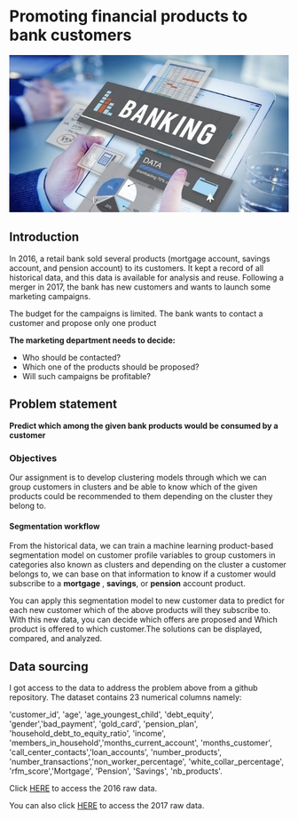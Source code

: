 # Promoting financial products to bank customers
![](IMAGES/Image1.jpg)
## Introduction
In 2016, a retail bank sold several products (mortgage account, savings account, and pension account) to its customers. It kept a record of all historical data, and this data is available for analysis and reuse. Following a merger in 2017, the bank has new customers and wants to launch some marketing campaigns.

The budget for the campaigns is limited. The bank wants to contact a customer and propose only one product

__The marketing department needs to decide:__

- Who should be contacted?
- Which one of the products should be proposed?
- Will such campaigns be profitable?

##  Problem statement 
__Predict which among the given bank products would be consumed by a customer__

<h3>Objectives</h3>
Our assignment is to develop clustering models through which we can  group customers in clusters and be able to know which of the given products could be recommended to them depending on the cluster they belong to. 
 

<h4>Segmentation workflow</h4>
From the historical data, we can train a machine learning product-based segmentation model on customer profile variables to group customers in categories also known as clusters and depending on the cluster a  customer belongs to, we can base on that information to know if  a customer would subscribe to a <b> mortgage </b> , <b> savings</b>, or <b> pension</b> account product.

You can apply this segmentation model to new customer data to predict for each new customer which of the above products  will they subscribe to. With this new data, you can decide which offers are proposed and Which product is offered to which customer.The solutions can be displayed, compared, and analyzed.

## Data sourcing
I got access to the data to address the problem above from a github repository.
The dataset contains 23 numerical columns namely:

'customer_id', 'age', 'age_youngest_child', 'debt_equity', 'gender','bad_payment', 'gold_card', 'pension_plan',
 'household_debt_to_equity_ratio', 'income', 'members_in_household','months_current_account', 'months_customer', 'call_center_contacts','loan_accounts', 'number_products', 'number_transactions','non_worker_percentage', 'white_collar_percentage', 'rfm_score','Mortgage', 'Pension', 'Savings', 'nb_products'.

Click <a href="https://raw.githubusercontent.com/vberaudi/utwt/master/unknown_behaviors.csv">HERE</a> to access 
the 2016 raw data.

You can also click <a href="https://raw.githubusercontent.com/vberaudi/utwt/master/unknown_behaviors.csv">HERE</a> to 
access the 2017 raw data.
